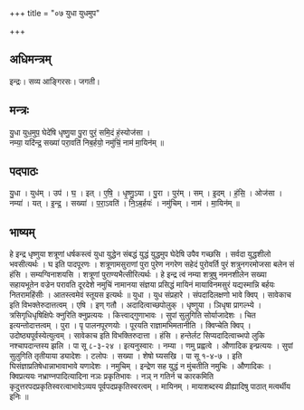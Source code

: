 +++
title = "०७ युधा युधमुप"

+++
## अधिमन्त्रम्
इन्द्रः। सव्य आङ्गिरसः। जगती।

## मन्त्रः
यु॒धा युध॒मुप॒ घेदे॑षि धृष्णु॒या पु॒रा पुरं॒ समि॒दं हं॒स्योज॑सा ।  
नम्या॒ यदि॑न्द्र॒ सख्या॑ परा॒वति॑ निब॒र्हयो॒ नमु॑चिं॒ नाम॑ मा॒यिन॑म् ॥

## पदपाठः
यु॒धा । युध॑म् । उप॑ । घ॒ । इत् । ए॒षि॒ । धृ॒ष्णु॒ऽया । पु॒रा । पुर॑म् । सम् । इ॒दम् । हं॒सि॒ । ओज॑सा ।  
नम्या॑ । यत् । इ॒न्द्र॒ । सख्या॑ । प॒रा॒ऽवति॑ । नि॒ऽब॒र्हयः॑ । नमु॑चिम् । नाम॑ । मा॒यिन॑म् ॥

## भाष्यम्
हे इन्द्र धृष्णुया शत्रूणां धर्षकस्त्वं युधा युद्धेन संबद्धं युद्धं युद्धमुप घेदेषि उपैव गच्छसि । सर्वदा युद्धशीलो भवसीत्यर्थः । घ इति पादपूरणः । शत्रूणामसुराणां पुरा पुरेण नगरेण सहेदं पुरोवर्ति पुरं शत्रुनगरमोजसा बलेन सं हंसि । सम्यग्विनाशयसि । शत्रूणां पुराण्यभैत्सीरित्यर्थः । हे इन्द्र त्वं नम्या शत्रुषु नमनशीलेन सख्या सहायभूतेन वज्रेन परावति दूरदेशे नमुचिं नामानया संज्ञया प्रसिद्धं मायिनं मायाविनमसुरं यद्यस्मान्नि बर्हयः नितरामहिंसीः । आतस्त्वमेवं स्तूयस इत्यर्थः ॥ युधा । युध संप्रहारे । संपदादिलक्षणो भावे क्विप् । सावेकाच इति विभक्तेरुदात्तत्वम् । एषि । इण् गतौ । अदादित्वाच्छपोलुक् । धृष्णुया । ञिधृषा प्रागल्भ्ये । त्रसिगृधिधृषिक्षिपेः क्नुरिति क्नुप्रत्ययः । कित्त्वाद्गुणाभावः । सुपां सुलुगिति सोर्याजादेशः । चित इत्यन्तोदात्तत्वम् । पुरा । पृ पालनपूरणयोः । पूरयति राज्ञामभिमतानीति । क्विप्चेति क्विप् । उदोष्ठ्यपूर्वस्येत्युत्वम् । सावेकाच इति विभक्तिरुदात्ता । हंसि । हन्तेर्लट सिप्यदादित्वाच्भपो लुकि नश्चापदान्तस्य झलि । पा सू ८-३-२४ । इत्यनुस्वारः । नम्या । णमु प्रह्वत्वे । औणादिक इन्प्रत्ययः । सुपां सुलुगिति तृतीयाया ड्यादेशः । टलोपः । सख्या । शेषो घ्यसखि । पा सू १-४-७ । इति घिसंज्ञाप्रतिषेधान्नाभावाभावे यणादेशः । नमुचिम् । इन्द्रेण सह युद्धं न मुंचतीति नमुचिः । औणादिकः । क्विप्रत्ययः नभ्राण्नपादित्यादिना नञः प्रकृतिभावः । नञ् न गतिर्न च कारकमिति कृदुत्तरपदप्रकृतिस्वरत्वाभावेऽव्यय पूर्वपदप्रकृतिस्वरत्वम् । मायिनम् । मायाशब्दस्य व्रीह्यादिषु पाठात् मत्वर्थीय इनिः ॥